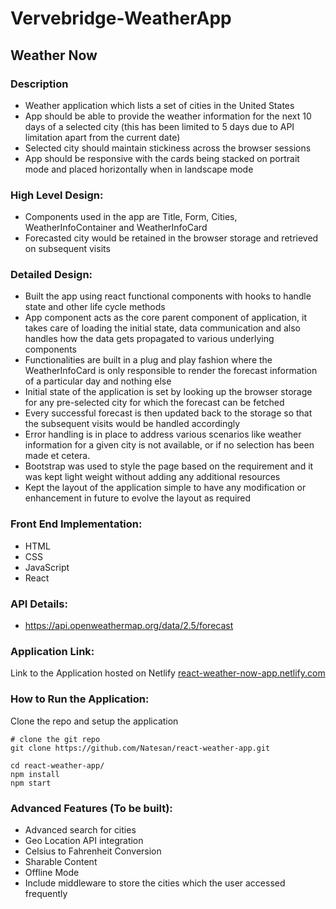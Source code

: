 ﻿# Vervebridge-WeatherApp
## Weather Now

### Description

- Weather application which lists a set of cities in the United States
- App should be able to provide the weather information for the next 10 days of a selected city (this has been limited to 5 days due to API limitation apart from the current date)
- Selected city should maintain stickiness across the browser sessions
- App should be responsive with the cards being stacked on portrait mode and placed horizontally when in landscape mode

### High Level Design:

- Components used in the app are Title, Form, Cities, WeatherInfoContainer and WeatherInfoCard
- Forecasted city would be retained in the browser storage and retrieved on subsequent visits

### Detailed Design:

- Built the app using react functional components with hooks to handle state and other life cycle methods
- App component acts as the core parent component of application, it takes care of loading the initial state, data communication and also handles how the data gets propagated to various underlying components
- Functionalities are built in a plug and play fashion where the WeatherInfoCard is only responsible to render the forecast information of a particular day and nothing else
- Initial state of the application is set by looking up the browser storage for any pre-selected city for which the forecast can be fetched
- Every successful forecast is then updated back to the storage so that the subsequent visits would be handled accordingly
- Error handling is in place to address various scenarios like weather information for a given city is not available, or if no selection has been made et cetera.
- Bootstrap was used to style the page based on the requirement and it was kept light weight without adding any additional resources
- Kept the layout of the application simple to have any modification or enhancement in future to evolve the layout as required

### Front End Implementation:

- HTML
- CSS
- JavaScript
- React

### API Details:

- https://api.openweathermap.org/data/2.5/forecast

### Application Link:

Link to the Application hosted on Netlify [react-weather-now-app.netlify.com](https://react-weather-now-app.netlify.com/)

### How to Run the Application:

Clone the repo and setup the application

```shell
# clone the git repo
git clone https://github.com/Natesan/react-weather-app.git

cd react-weather-app/
npm install
npm start

```

### Advanced Features (To be built):

- Advanced search for cities
- Geo Location API integration
- Celsius to Fahrenheit Conversion
- Sharable Content
- Offline Mode
- Include middleware to store the cities which the user accessed frequently
